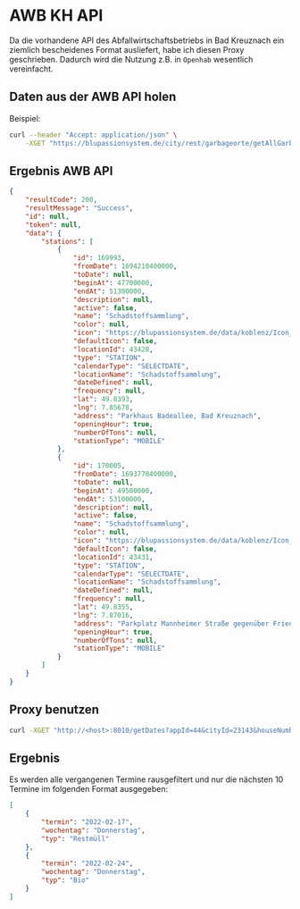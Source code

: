 # AWB KH API

Da die vorhandene API des Abfallwirtschaftsbetriebs in Bad Kreuznach ein ziemlich bescheidenes Format ausliefert, habe ich diesen Proxy geschrieben. Dadurch wird die Nutzung z.B. in `Openhab` wesentlich vereinfacht.

## Daten aus der AWB API holen

Beispiel:

```bash
curl --header "Accept: application/json" \
    -XGET "https://blupassionsystem.de/city/rest/garbageorte/getAllGarbageCalendar?appId=44&cityId=23143&fromTime=1693519200000&houseNumberId=32023&regionId=14&streetId=23277&toTime=1696024800000"
```

## Ergebnis AWB API

```json
{
    "resultCode": 200,
    "resultMessage": "Success",
    "id": null,
    "token": null,
    "data": {
        "stations": [
            {
                "id": 169993,
                "fromDate": 1694210400000,
                "toDate": null,
                "beginAt": 47700000,
                "endAt": 51300000,
                "description": null,
                "active": false,
                "name": "Schadstoffsammlung",
                "color": null,
                "icon": "https://blupassionsystem.de/data/koblenz/Icon_Schad_Mobil.png",
                "defaultIcon": false,
                "locationId": 43428,
                "type": "STATION",
                "calendarType": "SELECTDATE",
                "locationName": "Schadstoffsammlung",
                "dateDefined": null,
                "frequency": null,
                "lat": 49.8393,
                "lng": 7.85678,
                "address": "Parkhaus Badeallee, Bad Kreuznach",
                "openingHour": true,
                "numberOfTons": null,
                "stationType": "MOBILE"
            },
            {
                "id": 170005,
                "fromDate": 1693778400000,
                "toDate": null,
                "beginAt": 49500000,
                "endAt": 53100000,
                "description": null,
                "active": false,
                "name": "Schadstoffsammlung",
                "color": null,
                "icon": "https://blupassionsystem.de/data/koblenz/Icon_Schad_Mobil.png",
                "defaultIcon": false,
                "locationId": 43431,
                "type": "STATION",
                "calendarType": "SELECTDATE",
                "locationName": "Schadstoffsammlung",
                "dateDefined": null,
                "frequency": null,
                "lat": 49.8355,
                "lng": 7.87016,
                "address": "Parkplatz Mannheimer Straße gegenüber Friedhof, Bad Kreuznach",
                "openingHour": true,
                "numberOfTons": null,
                "stationType": "MOBILE"
            }
        ]
    }
}           
```

## Proxy benutzen

```bash
curl -XGET "http://<host>:8010/getDates?appId=44&cityId=23143&houseNumberId=32023&regionId=14&streetId=23277"
```

## Ergebnis

Es werden alle vergangenen Termine rausgefiltert und nur die nächsten 10 Termine im folgenden Format ausgegeben:

```json
[
    {
        "termin": "2022-02-17",
        "wochentag": "Donnerstag",
        "typ": "Restmüll"
    },
    {
        "termin": "2022-02-24",
        "wochentag": "Donnerstag",
        "typ": "Bio"
    }
]
```

